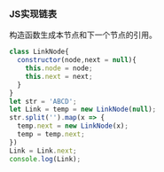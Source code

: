 <!-- Link.md -->
### JS实现链表
构造函数生成本节点和下一个节点的引用。
```js
class LinkNode{
  constructor(node,next = null){
    this.node = node;
    this.next = next;    
  }
}
let str = 'ABCD';
let Link = temp = new LinkNode(null);
str.split('').map(x => {
  temp.next = new LinkNode(x);
  temp = temp.next;
})
Link = Link.next;
console.log(Link);
```
